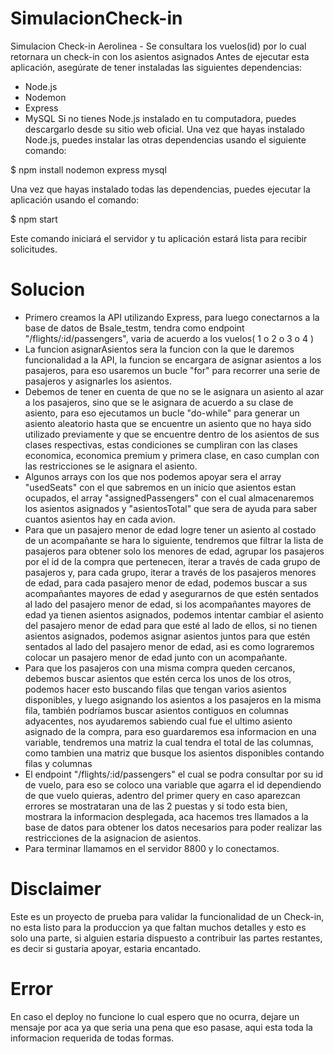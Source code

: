 # SimulacionCheck-in
Simulacion Check-in Aerolinea - Se consultara los vuelos(id) por lo cual retornara un check-in con los asientos asignados Antes de ejecutar esta aplicación, asegúrate de tener instaladas las siguientes dependencias:

- Node.js
- Nodemon
- Express
- MySQL
Si no tienes Node.js instalado en tu computadora, puedes descargarlo desde su sitio web oficial. Una vez que hayas instalado Node.js, puedes instalar las otras dependencias usando el siguiente comando:

$ npm install nodemon express mysql

Una vez que hayas instalado todas las dependencias, puedes ejecutar la aplicación usando el comando:

$ npm start

Este comando iniciará el servidor y tu aplicación estará lista para recibir solicitudes.

# Solucion

- Primero creamos la API utilizando Express, para luego conectarnos a la base de datos de Bsale_testm, tendra como endpoint "/flights/:id/passengers", varia de acuerdo a los vuelos( 1 o 2 o 3 o 4 )
- La funcion asignarAsientos sera la funcion con la que le daremos funcionalidad a la API, la funcion se encargara de asignar asientos a los pasajeros, para eso usaremos un bucle "for" para recorrer una serie de pasajeros y asignarles los asientos.
- Debemos de tener en cuenta de que no se le asignara un asiento al azar a los pasajeros, sino que se le asignara de acuerdo a su clase de asiento, para eso ejecutamos un bucle "do-while" para generar un asiento aleatorio hasta que se encuentre un asiento que no haya sido utilizado previamente y que se encuentre dentro de los asientos de sus clases respectivas, estas condiciones se cumpliran con las clases economica, economica premium y primera clase, en caso cumplan con las restricciones se le asignara el asiento.
- Algunos arrays con los que nos podemos apoyar sera el array "usedSeats" con el que sabremos en un inicio que asientos estan ocupados, el array "assignedPassengers" con el cual almacenaremos los asientos asignados y "asientosTotal" que sera de ayuda para saber cuantos asientos hay en cada avion.
- Para que un pasajero menor de edad logre tener un asiento al costado de un acompañante se hara lo siguiente, tendremos que filtrar la lista de pasajeros para obtener solo los menores de edad, agrupar los pasajeros por el id de la compra que pertenecen, iterar a través de cada grupo de pasajeros y, para cada grupo, iterar a través de los pasajeros menores de edad, para cada pasajero menor de edad, podemos buscar a sus acompañantes mayores de edad y asegurarnos de que estén sentados al lado del pasajero menor de edad, si los acompañantes mayores de edad ya tienen asientos asignados, podemos intentar cambiar el asiento del pasajero menor de edad para que esté al lado de ellos, si no tienen asientos asignados, podemos asignar asientos juntos para que estén sentados al lado del pasajero menor de edad, asi es como lograremos colocar un pasajero menor de edad junto con un acompañante.
- Para que los pasajeros con una misma compra queden cercanos, debemos buscar asientos que estén cerca los unos de los otros, podemos hacer esto buscando filas que tengan varios asientos disponibles, y luego asignando los asientos a los pasajeros en la misma fila, también podríamos buscar asientos contiguos en columnas adyacentes, nos ayudaremos sabiendo cual fue el ultimo asiento asignado de la compra, para eso guardaremos esa informacion en una variable, tendremos una matriz la cual tendra el total de las columnas, como tambien una matriz que busque los asientos disponibles contando filas y columnas
- El endpoint "/flights/:id/passengers" el cual se podra consultar por su id de vuelo, para eso se coloco una variable que agarra el id dependiendo de que vuelo quieras, adentro del primer query en caso aparezcan errores se mostrataran una de las 2 puestas y si todo esta bien, mostrara la informacion desplegada, aca hacemos tres llamados a la base de datos para obtener los datos necesarios para poder realizar las restricciones de la asignacion de asientos.
- Para terminar llamamos en el servidor 8800 y lo conectamos.

# Disclaimer

Este es un proyecto de prueba para validar la funcionalidad de un Check-in, no esta listo para la produccion ya que faltan muchos detalles y esto es solo una parte, si alguien estaria dispuesto a contribuir las partes restantes, es decir si gustaria apoyar, estaria encantado.

# Error

En caso el deploy no funcione lo cual espero que no ocurra, dejare un mensaje por aca ya que seria una pena que eso pasase, aqui esta toda la informacion requerida de todas formas.
